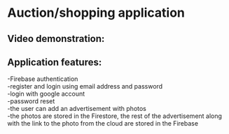 # Auction/shopping application
## Video demonstration: 
## Application features:
-Firebase authentication   
-register and login using email address and password  
-login with google account  
-password reset  
-the user can add an advertisement with photos  
-the photos are stored in the Firestore, the rest of the advertisement along with the link to the photo from the cloud are stored in the Firebase 
